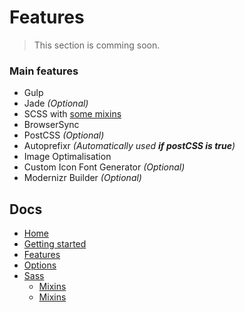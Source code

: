 # Features

> This section is comming soon.

### Main features
- Gulp
- Jade _(Optional)_
- SCSS with [some mixins](mixins.md)
- BrowserSync
- PostCSS _(Optional)_
- Autoprefixr _(Automatically used **if postCSS is true**)_
- Image Optimalisation
- Custom Icon Font Generator _(Optional)_
- Modernizr Builder _(Optional)_

## Docs

- [Home](/README.md)
- [Getting started](/docs/README.md)
- [Features](/docs/features.md)
- [Options](/docs/options.md)
- [Sass](/docs/sass/sass.md)
	- [Mixins](/docs/sass/mixins.md)
	- [Mixins](/docs/sass/mixins.md)